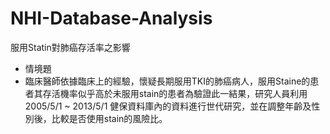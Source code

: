 # NHI-Database-Analysis
服用Statin對肺癌存活率之影響
- 情境題
- 臨床醫師依據臨床上的經驗，懷疑長期服用TKI的肺癌病人，服用Staine的患者其存活機率似乎高於未服用stain的患者為驗證此一結果，研究人員利用 2005/5/1 ~ 2013/5/1 健保資料庫內的資料進行世代研究，並在調整年齡及性別後，比較是否使用stain的風險比。
